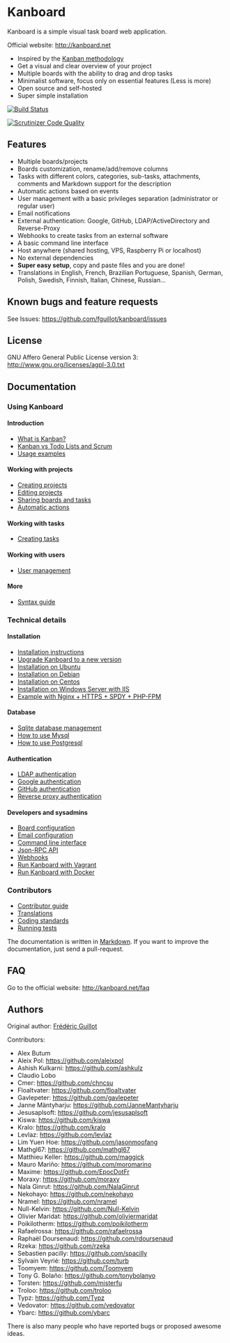 Kanboard
========

Kanboard is a simple visual task board web application.

Official website: <http://kanboard.net>

- Inspired by the [Kanban methodology](http://en.wikipedia.org/wiki/Kanban)
- Get a visual and clear overview of your project
- Multiple boards with the ability to drag and drop tasks
- Minimalist software, focus only on essential features (Less is more)
- Open source and self-hosted
- Super simple installation

[![Build Status](https://travis-ci.org/fguillot/kanboard.svg)](https://travis-ci.org/fguillot/kanboard)

[![Scrutinizer Code Quality](https://scrutinizer-ci.com/g/fguillot/kanboard/badges/quality-score.png?s=2b6490781608657cc8c43d02285bfafb4f489528)](https://scrutinizer-ci.com/g/fguillot/kanboard/)

Features
--------

- Multiple boards/projects
- Boards customization, rename/add/remove columns
- Tasks with different colors, categories, sub-tasks, attachments, comments and Markdown support for the description
- Automatic actions based on events
- User management with a basic privileges separation (administrator or regular user)
- Email notifications
- External authentication: Google, GitHub, LDAP/ActiveDirectory and Reverse-Proxy
- Webhooks to create tasks from an external software
- A basic command line interface
- Host anywhere (shared hosting, VPS, Raspberry Pi or localhost)
- No external dependencies
- **Super easy setup**, copy and paste files and you are done!
- Translations in English, French, Brazilian Portuguese, Spanish, German, Polish, Swedish, Finnish, Italian, Chinese, Russian...

Known bugs and feature requests
-------------------------------

See Issues: <https://github.com/fguillot/kanboard/issues>

License
-------

GNU Affero General Public License version 3: <http://www.gnu.org/licenses/agpl-3.0.txt>

Documentation
-------------

### Using Kanboard

#### Introduction

- [What is Kanban?](docs/what-is-kanban.markdown)
- [Kanban vs Todo Lists and Scrum](docs/kanban-vs-todo-and-scrum.markdown)
- [Usage examples](docs/usage-examples.markdown)

#### Working with projects

- [Creating projects](docs/creating-projects.markdown)
- [Editing projects](docs/editing-projects.markdown)
- [Sharing boards and tasks](docs/sharing-projects.markdown)
- [Automatic actions](docs/automatic-actions.markdown)

#### Working with tasks

- [Creating tasks](docs/creating-tasks.markdown)

#### Working with users

- [User management](docs/manage-users.markdown)

#### More

- [Syntax guide](docs/syntax-guide.markdown)

### Technical details

#### Installation

- [Installation instructions](docs/installation.markdown)
- [Upgrade Kanboard to a new version](docs/update.markdown)
- [Installation on Ubuntu](docs/ubuntu-installation.markdown)
- [Installation on Debian](docs/debian-installation.markdown)
- [Installation on Centos](docs/centos-installation.markdown)
- [Installation on Windows Server with IIS](docs/windows-iis-installation.markdown)
- [Example with Nginx + HTTPS + SPDY + PHP-FPM](docs/nginx-ssl-php-fpm.markdown)

#### Database

- [Sqlite database management](docs/sqlite-database.markdown)
- [How to use Mysql](docs/mysql-configuration.markdown)
- [How to use Postgresql](docs/postgresql-configuration.markdown)

#### Authentication

- [LDAP authentication](docs/ldap-authentication.markdown)
- [Google authentication](docs/google-authentication.markdown)
- [GitHub authentication](docs/github-authentication.markdown)
- [Reverse proxy authentication](docs/reverse-proxy-authentication.markdown)

#### Developers and sysadmins

- [Board configuration](docs/board-configuration.markdown)
- [Email configuration](docs/email-configuration.markdown)
- [Command line interface](docs/cli.markdown)
- [Json-RPC API](docs/api-json-rpc.markdown)
- [Webhooks](docs/webhooks.markdown)
- [Run Kanboard with Vagrant](docs/vagrant.markdown)
- [Run Kanboard with Docker](docs/docker.markdown)

### Contributors

- [Contributor guide](docs/contributing.markdown)
- [Translations](docs/translations.markdown)
- [Coding standards](docs/coding-standards.markdown)
- [Running tests](docs/tests.markdown)

The documentation is written in [Markdown](http://en.wikipedia.org/wiki/Markdown).
If you want to improve the documentation, just send a pull-request.

FAQ
---

Go to the official website: <http://kanboard.net/faq>

Authors
-------

Original author: [Frédéric Guillot](http://fredericguillot.com/)

Contributors:

- Alex Butum
- Aleix Pol: https://github.com/aleixpol
- Ashish Kulkarni: https://github.com/ashkulz
- Claudio Lobo
- Cmer: https://github.com/chncsu
- Floaltvater: https://github.com/floaltvater
- Gavlepeter: https://github.com/gavlepeter
- Janne Mäntyharju: https://github.com/JanneMantyharju
- Jesusaplsoft: https://github.com/jesusaplsoft
- Kiswa: https://github.com/kiswa
- Kralo: https://github.com/kralo
- Levlaz: https://github.com/levlaz
- Lim Yuen Hoe: https://github.com/jasonmoofang
- Mathgl67: https://github.com/mathgl67
- Matthieu Keller: https://github.com/maggick
- Mauro Mariño: https://github.com/moromarino
- Maxime: https://github.com/EpocDotFr
- Moraxy: https://github.com/moraxy
- Nala Ginrut: https://github.com/NalaGinrut
- Nekohayo: https://github.com/nekohayo
- Nramel: https://github.com/nramel
- Null-Kelvin: https://github.com/Null-Kelvin
- Olivier Maridat: https://github.com/oliviermaridat
- Poikilotherm: https://github.com/poikilotherm
- Rafaelrossa: https://github.com/rafaelrossa
- Raphaël Doursenaud: https://github.com/rdoursenaud
- Rzeka: https://github.com/rzeka
- Sebastien pacilly: https://github.com/spacilly
- Sylvain Veyrié: https://github.com/turb
- Toomyem: https://github.com/Toomyem
- Tony G. Bolaño: https://github.com/tonybolanyo
- Torsten: https://github.com/misterfu
- Troloo: https://github.com/troloo
- Typz: https://github.com/Typz
- Vedovator: https://github.com/vedovator
- Ybarc: https://github.com/ybarc

There is also many people who have reported bugs or proposed awesome ideas.
